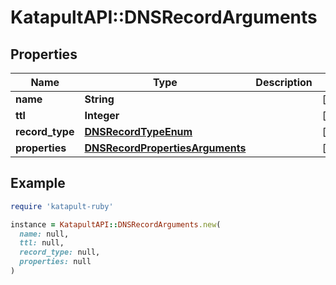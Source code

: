 # KatapultAPI::DNSRecordArguments

## Properties

| Name | Type | Description | Notes |
| ---- | ---- | ----------- | ----- |
| **name** | **String** |  | [optional] |
| **ttl** | **Integer** |  | [optional] |
| **record_type** | [**DNSRecordTypeEnum**](DNSRecordTypeEnum.md) |  | [optional] |
| **properties** | [**DNSRecordPropertiesArguments**](DNSRecordPropertiesArguments.md) |  | [optional] |

## Example

```ruby
require 'katapult-ruby'

instance = KatapultAPI::DNSRecordArguments.new(
  name: null,
  ttl: null,
  record_type: null,
  properties: null
)
```


